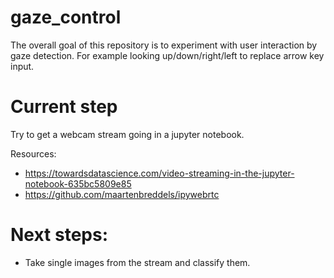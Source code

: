 # gaze_control

The overall goal of this repository is to experiment with user interaction by gaze detection. For example looking up/down/right/left to replace arrow key input.

# Current step
Try to get a webcam stream going in a jupyter notebook.

Resources:
- https://towardsdatascience.com/video-streaming-in-the-jupyter-notebook-635bc5809e85
- https://github.com/maartenbreddels/ipywebrtc

# Next steps:
- Take single images from the stream and classify them.
